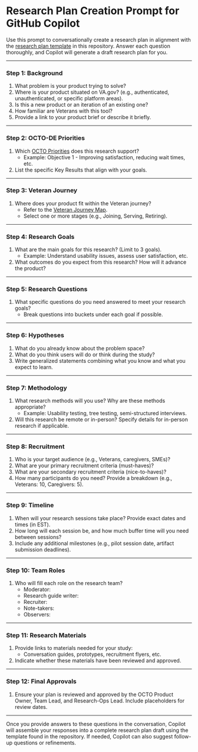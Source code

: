 # Research Plan Creation Prompt for GitHub Copilot

Use this prompt to conversationally create a research plan in alignment with the [research plan template](https://github.com/department-of-veterans-affairs/va.gov-team/blob/master/platform/research/research-plan-template.md) in this repository. Answer each question thoroughly, and Copilot will generate a draft research plan for you.

---

### Step 1: Background
1. What problem is your product trying to solve?  
2. Where is your product situated on VA.gov? (e.g., authenticated, unauthenticated, or specific platform areas).  
3. Is this a new product or an iteration of an existing one?  
4. How familiar are Veterans with this tool?  
5. Provide a link to your product brief or describe it briefly.

---

### Step 2: OCTO-DE Priorities
1. Which [OCTO Priorities](https://github.com/department-of-veterans-affairs/va.gov-team/blob/master/strategy/OCTO-DE%20Priorities%202025.md) does this research support?  
   - Example: Objective 1 - Improving satisfaction, reducing wait times, etc.  
2. List the specific Key Results that align with your goals.

---

### Step 3: Veteran Journey
1. Where does your product fit within the Veteran journey?  
   - Refer to the [Veteran Journey Map](https://github.com/department-of-veterans-affairs/va.gov-team/blob/master/platform/design/va-product-journey-maps/Veteran%20Journey%20Map.pdf).  
   - Select one or more stages (e.g., Joining, Serving, Retiring).

---

### Step 4: Research Goals
1. What are the main goals for this research? (Limit to 3 goals).  
   - Example: Understand usability issues, assess user satisfaction, etc.  
2. What outcomes do you expect from this research? How will it advance the product?  

---

### Step 5: Research Questions
1. What specific questions do you need answered to meet your research goals?  
   - Break questions into buckets under each goal if possible.

---

### Step 6: Hypotheses
1. What do you already know about the problem space?  
2. What do you think users will do or think during the study?  
3. Write generalized statements combining what you know and what you expect to learn.

---

### Step 7: Methodology
1. What research methods will you use? Why are these methods appropriate?  
   - Example: Usability testing, tree testing, semi-structured interviews.  
2. Will this research be remote or in-person? Specify details for in-person research if applicable.

---

### Step 8: Recruitment
1. Who is your target audience (e.g., Veterans, caregivers, SMEs)?  
2. What are your primary recruitment criteria (must-haves)?  
3. What are your secondary recruitment criteria (nice-to-haves)?  
4. How many participants do you need? Provide a breakdown (e.g., Veterans: 10, Caregivers: 5).

---

### Step 9: Timeline
1. When will your research sessions take place? Provide exact dates and times (in EST).  
2. How long will each session be, and how much buffer time will you need between sessions?  
3. Include any additional milestones (e.g., pilot session date, artifact submission deadlines).

---

### Step 10: Team Roles
1. Who will fill each role on the research team?  
   - Moderator:  
   - Research guide writer:  
   - Recruiter:  
   - Note-takers:  
   - Observers:  

---

### Step 11: Research Materials
1. Provide links to materials needed for your study:  
   - Conversation guides, prototypes, recruitment flyers, etc.  
2. Indicate whether these materials have been reviewed and approved.

---

### Step 12: Final Approvals
1. Ensure your plan is reviewed and approved by the OCTO Product Owner, Team Lead, and Research-Ops Lead. Include placeholders for review dates.

---

Once you provide answers to these questions in the conversation, Copilot will assemble your responses into a complete research plan draft using the template found in the repository. If needed, Copilot can also suggest follow-up questions or refinements.
